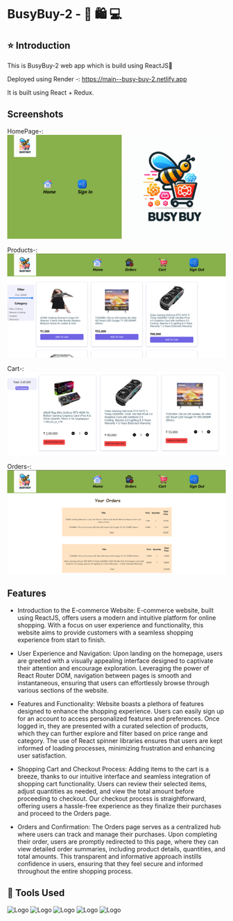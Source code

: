 
# BusyBuy-2 - 🛒 🛍️ 💻
## ⭐ Introduction 

This is BusyBuy-2 web app which is build using ReactJS🚀

Deployed using Render -: https://main--busy-buy-2.netlify.app

It is built using React + Redux.




## Screenshots
HomePage-:
![App Screenshot](ScreenShots/Screenshot-2024-04-12-201414.png)

Products-:
![App Screenshot](ScreenShots/Screenshot-2024-04-12%20201505.png)

Cart-:
![App Screenshot](ScreenShots/Screenshot-2024-04-12-201541.png)

Orders-:
![App Screenshot](ScreenShots/Screenshot-2024-04-12-201608.png)



## Features

- Introduction to the E-commerce Website:
E-commerce website, built using ReactJS, offers users a modern and intuitive platform for online shopping. With a focus on user experience and functionality, this website aims to provide customers with a seamless shopping experience from start to finish. 

- User Experience and Navigation:
Upon landing on the homepage, users are greeted with a visually appealing interface designed to captivate their attention and encourage exploration. Leveraging the power of React Router DOM, navigation between pages is smooth and instantaneous, ensuring that users can effortlessly browse through various sections of the website.

- Features and Functionality:
Website boasts a plethora of features designed to enhance the shopping experience. Users can easily sign up for an account to access personalized features and preferences. Once logged in, they are presented with a curated selection of products, which they can further explore and filter based on price range and category. The use of React spinner libraries ensures that users are kept informed of loading processes, minimizing frustration and enhancing user satisfaction.

- Shopping Cart and Checkout Process:
Adding items to the cart is a breeze, thanks to our intuitive interface and seamless integration of shopping cart functionality. Users can review their selected items, adjust quantities as needed, and view the total amount before proceeding to checkout. Our checkout process is straightforward, offering users a hassle-free experience as they finalize their purchases and proceed to the Orders page.

- Orders and Confirmation:
The Orders page serves as a centralized hub where users can track and manage their purchases. Upon completing their order, users are promptly redirected to this page, where they can view detailed order summaries, including product details, quantities, and total amounts. This transparent and informative approach instills confidence in users, ensuring that they feel secure and informed throughout the entire shopping process.





## 🔨 Tools Used

![Logo](https://camo.githubusercontent.com/e56ca1eaaab376d28db9d2cc5f9b4764d97dfdc52235e5fe96d03f2e63d9550b/68747470733a2f2f7777772e77332e6f72672f68746d6c2f6c6f676f2f646f776e6c6f6164732f48544d4c355f4c6f676f5f3235362e706e67)
![Logo](https://camo.githubusercontent.com/c541c11ce18a7abaf63765b8dbbee0540892a73d54a6eedf616eec2d13937ce3/68747470733a2f2f6c6f676f6469782e636f6d2f6c6f676f2f3437303330392e706e67)
![Logo](https://1000logos.net/wp-content/uploads/2020/09/JavaScript-Logo.png)
![Logo](https://camo.githubusercontent.com/a9a2d6bf2fca57ecf18a1f129bf6079370f1ceacc6997e873f25d1b4396195e9/68747470733a2f2f636f64652e76697375616c73747564696f2e636f6d2f6173736574732f6170706c652d746f7563682d69636f6e2e706e67)
![Logo](https://media.licdn.com/dms/image/D4D12AQHa-uvFqNbRDA/article-cover_image-shrink_600_2000/0/1659628219023?e=2147483647&v=beta&t=GH1KT8h7pwXdu_xXt-76FyVYiYmSy8Y_Vv8Sdf0Q1Ag)



